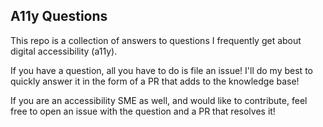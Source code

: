 ## A11y Questions

This repo is a collection of answers to questions I frequently get about digital accessibility (a11y).

If you have a question, all you have to do is file an issue! I'll do my best to quickly answer it in the form of a PR that adds to the knowledge base!

If you are an accessibility SME as well, and would like to contribute, feel free to open an issue with the question and a PR that resolves it!
